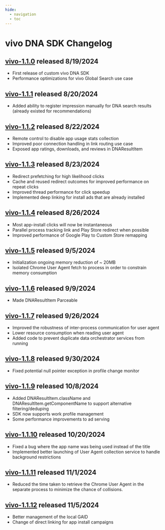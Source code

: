 ```yaml
---
hide:
  - navigation
  - toc
---
```


# vivo DNA SDK Changelog

## [**vivo-1.1.0**](https://dna-hosting.s3.amazonaws.com/public/com.devicenative.dna-vivo-v1.1.0.aar) released 8/19/2024

- First release of custom vivo DNA SDK
- Performance optimizations for vivo Global Search use case

## [**vivo-1.1.1**](https://dna-hosting.s3.amazonaws.com/public/com.devicenative.dna-vivo-v1.1.1.aar) released 8/20/2024

- Added ability to register impression manually for DNA search results (already existed for recommendations)

## [**vivo-1.1.2**](https://dna-hosting.s3.amazonaws.com/public/com.devicenative.dna-vivo-v1.1.2.aar) released 8/22/2024

- Remote control to disable app usage stats collection
- Improved poor connection handling in link routing use case
- Exposed app ratings, downloads, and reviews in DNAResultItem

## [**vivo-1.1.3**](https://dna-hosting.s3.amazonaws.com/public/com.devicenative.dna-vivo-v1.1.3.aar) released 8/23/2024

- Redirect prefetching for high likelihood clicks
- Cache and reused redirect outcomes for improved performance on repeat clicks
- Improved thread performance for click speedup
- Implemented deep linking for install ads that are already installed

## [**vivo-1.1.4**](https://dna-hosting.s3.amazonaws.com/public/com.devicenative.dna-vivo-v1.1.4.aar) released 8/26/2024

- Most app-install clicks will now be instantaneous
- Parallel process tracking link and Play Store redirect when possible
- Improved performance of Google Play to Custom Store remapping

## [**vivo-1.1.5**](https://dna-hosting.s3.amazonaws.com/public/com.devicenative.dna-vivo-v1.1.5.aar) released 9/5/2024

- Initialization ongoing memory reduction of ~ 20MB
- Isolated Chrome User Agent fetch to process in order to constrain memory consumption

## [**vivo-1.1.6**](https://dna-hosting.s3.amazonaws.com/public/com.devicenative.dna-vivo-v1.1.6.aar) released 9/9/2024

- Made DNAResultItem Parceable

## [**vivo-1.1.7**](https://dna-hosting.s3.amazonaws.com/public/com.devicenative.dna-vivo-v1.1.7.aar) released 9/26/2024

- Improved the robustness of inter-process communication for user agent
- Lower resource consumption when reading user agent
- Added code to prevent duplicate data orchestrator services from running

## [**vivo-1.1.8**](https://dna-hosting.s3.amazonaws.com/public/com.devicenative.dna-vivo-v1.1.8.aar) released 9/30/2024

- Fixed potential null pointer exception in profile change monitor

## [**vivo-1.1.9**](https://dna-hosting.s3.amazonaws.com/public/com.devicenative.dna-vivo-v1.1.9.aar) released 10/8/2024

- Added DNAResultItem.className and DNAResultItem.getComponentName to support alternative filtering/deduping
- SDK now supports work profile management
- Some performance improvements to ad serving

## [**vivo-1.1.10**](https://dna-hosting.s3.amazonaws.com/public/com.devicenative.dna-vivo-v1.1.10.aar) released 10/20/2024

- Fixed a bug where the app name was being used instead of the title
- Implemented better launching of User Agent collection service to handle background restrictions

## [**vivo-1.1.11**](https://dna-hosting.s3.amazonaws.com/public/com.devicenative.dna-vivo-v1.1.11.aar) released 11/1/2024

- Reduced the time taken to retrieve the Chrome User Agent in the separate process to minimize the chance of collisions.

## [**vivo-1.1.12**](https://dna-hosting.s3.amazonaws.com/public/com.devicenative.dna-vivo-v1.1.12.aar) released 11/5/2024

- Better management of the local GAID
- Change of direct linking for app install campaigns